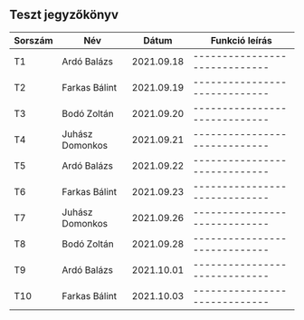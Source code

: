 ## Teszt jegyzőkönyv



| Sorszám                  |    Név                   |  Dátum     | Funkció leírás  	| 
|----------------|-------------------------------|-----------------------------|-----------------------------|
|T1|Ardó Balázs|2021.09.18|-----------------------------|
|T2|Farkas Bálint|2021.09.19|-----------------------------|
|T3|Bodó Zoltán|2021.09.20|-----------------------------|
|T4|Juhász Domonkos|2021.09.21|-----------------------------|
|T5|Ardó Balázs|2021.09.22|-----------------------------|
|T6|Farkas Bálint|2021.09.23|-----------------------------|
|T7|Juhász Domonkos|2021.09.26|-----------------------------|
|T8|Bodó Zoltán|2021.09.28|-----------------------------|
|T9|Ardó Balázs|2021.10.01|-----------------------------|
|T10|Farkas Bálint|2021.10.03|-----------------------------|
